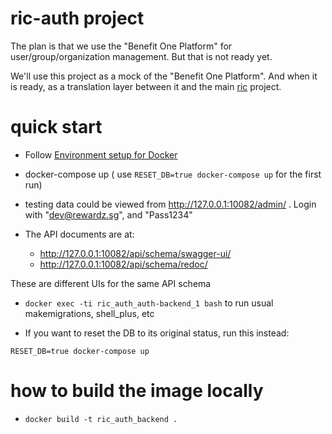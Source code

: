 # ric-auth project

The plan is that we use the "Benefit One Platform" for user/group/organization management. But that is not ready yet.

We'll use this project as a mock of the "Benefit One Platform". And when it is ready, as a translation layer between it
and the main [ric](https://github.com/rewardz/ric) project.

# quick start

- Follow [Environment setup for Docker](https://github.com/rewardz/ric/wiki/Environment-setup-for-Docker)
- docker-compose up  ( use `RESET_DB=true docker-compose up` for the first run)

- testing data could be viewed from http://127.0.0.1:10082/admin/ . Login with "dev@rewardz.sg", and "Pass1234"

- The API documents are at:
  - http://127.0.0.1:10082/api/schema/swagger-ui/
  - http://127.0.0.1:10082/api/schema/redoc/
  
These are different UIs for the same API schema
  
- `docker exec -ti ric_auth_auth-backend_1 bash` to run usual makemigrations, shell_plus, etc

- If you want to reset the DB to its original status, run this instead:
```
RESET_DB=true docker-compose up
```

# how to build the image locally
- `docker build -t ric_auth_backend .`
